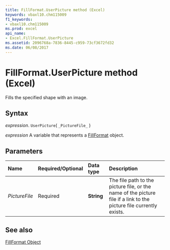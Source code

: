 ```yaml
---
title: FillFormat.UserPicture method (Excel)
keywords: vbaxl10.chm115009
f1_keywords:
- vbaxl10.chm115009
ms.prod: excel
api_name:
- Excel.FillFormat.UserPicture
ms.assetid: 2096768a-7836-8445-c959-73cf3672fd32
ms.date: 06/08/2017
---
```



# FillFormat.UserPicture method (Excel)

Fills the specified shape with an image.


## Syntax

_expression_. `UserPicture`( `_PictureFile_` )

_expression_ A variable that represents a [FillFormat](Excel.FillFormat.md) object.


## Parameters



|Name|Required/Optional|Data type|Description|
|:-----|:-----|:-----|:-----|
| _PictureFile_|Required| **String**|The file path to the picture file, or the name of the picture file if a link to the picture file currently exists.|

## See also


[FillFormat Object](Excel.FillFormat.md)

